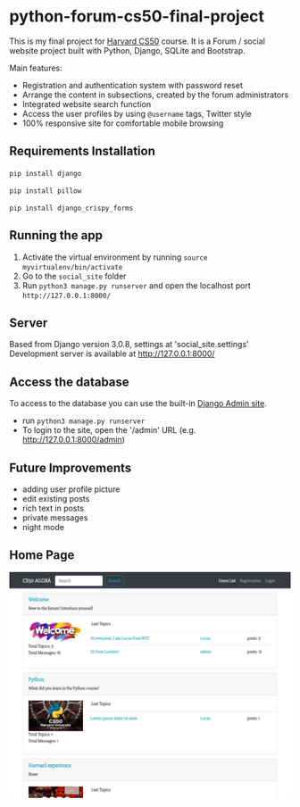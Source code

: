 # python-forum-cs50-final-project

This is my final project for [Harvard CS50](https://cs50.harvard.edu/x/2020/) course. It is a Forum / social website project built with Python, Django, SQLite and Bootstrap.

Main features:
- Registration and authentication system with password reset
- Arrange the content in subsections, created by the forum administrators
- Integrated website search function
- Access the user profiles by using `@username` tags, Twitter style
- 100% responsive site for comfortable mobile browsing

## Requirements Installation

`pip install django`

`pip install pillow`

`pip install django_crispy_forms`

## Running the app
1. Activate the virtual environment by running `source myvirtualenv/bin/activate`
2. Go to the `social_site` folder
3. Run `python3 manage.py runserver` and open the localhost port `http://127.0.0.1:8000/`

## Server
Based from Django version 3.0.8, settings at 'social_site.settings'
Development server is available at http://127.0.0.1:8000/

## Access the database
To access to the database you can use the built-in [Django Admin site](https://developer.mozilla.org/en-US/docs/Learn/Server-side/Django/Admin_site#:~:text=To%20login%20to%20the%20site,'ve%20entered%20your%20details).
- run `python3 manage.py runserver`
- To login to the site, open the '/admin' URL (e.g. http://127.0.0.1:8000/admin)

## Future Improvements
 * adding user profile picture
 * edit existing posts
 * rich text in posts
 * private messages
 * night mode

## Home Page
![Home Page](./home-page.png)


